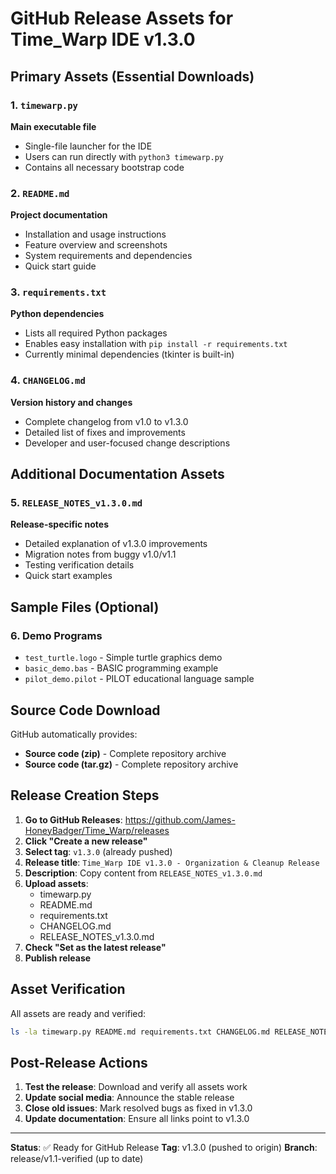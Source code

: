 # GitHub Release Assets for Time_Warp IDE v1.3.0

## Primary Assets (Essential Downloads)

### 1. `timewarp.py`

**Main executable file**

- Single-file launcher for the IDE
- Users can run directly with `python3 timewarp.py`
- Contains all necessary bootstrap code

### 2. `README.md`

**Project documentation**

- Installation and usage instructions
- Feature overview and screenshots
- System requirements and dependencies
- Quick start guide

### 3. `requirements.txt`

**Python dependencies**

- Lists all required Python packages
- Enables easy installation with `pip install -r requirements.txt`
- Currently minimal dependencies (tkinter is built-in)

### 4. `CHANGELOG.md`

**Version history and changes**

- Complete changelog from v1.0 to v1.3.0
- Detailed list of fixes and improvements
- Developer and user-focused change descriptions

## Additional Documentation Assets

### 5. `RELEASE_NOTES_v1.3.0.md`

**Release-specific notes**

- Detailed explanation of v1.3.0 improvements
- Migration notes from buggy v1.0/v1.1
- Testing verification details
- Quick start examples

## Sample Files (Optional)

### 6. Demo Programs

- `test_turtle.logo` - Simple turtle graphics demo
- `basic_demo.bas` - BASIC programming example  
- `pilot_demo.pilot` - PILOT educational language sample

## Source Code Download

GitHub automatically provides:

- **Source code (zip)** - Complete repository archive
- **Source code (tar.gz)** - Complete repository archive

## Release Creation Steps

1. **Go to GitHub Releases**: <https://github.com/James-HoneyBadger/Time_Warp/releases>
2. **Click "Create a new release"**
3. **Select tag**: `v1.3.0` (already pushed)
4. **Release title**: `Time_Warp IDE v1.3.0 - Organization & Cleanup Release`
5. **Description**: Copy content from `RELEASE_NOTES_v1.3.0.md`
6. **Upload assets**:
   - timewarp.py
   - README.md  
   - requirements.txt
   - CHANGELOG.md
   - RELEASE_NOTES_v1.3.0.md
7. **Check "Set as the latest release"**
8. **Publish release**

## Asset Verification

All assets are ready and verified:

```bash
ls -la timewarp.py README.md requirements.txt CHANGELOG.md RELEASE_NOTES_v1.3.0.md
```

## Post-Release Actions

1. **Test the release**: Download and verify all assets work
2. **Update social media**: Announce the stable release
3. **Close old issues**: Mark resolved bugs as fixed in v1.3.0
4. **Update documentation**: Ensure all links point to v1.3.0

---

**Status**: ✅ Ready for GitHub Release
**Tag**: v1.3.0 (pushed to origin)
**Branch**: release/v1.1-verified (up to date)

